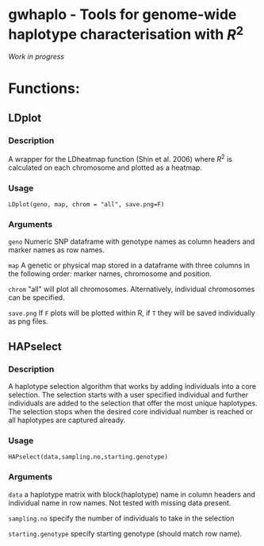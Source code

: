 # gwhaplo - Tools for genome-wide haplotype characterisation with $R^{2}$

*Work in progress*

# Functions: 

## LDplot

### Description 
A wrapper for the LDheatmap function (Shin et al. 2006) where $R^{2}$ is calculated on each chromosome and plotted as a heatmap.  

### Usage 

`LDplot(geno, map, chrom = "all", save.png=F)`

### Arguments

`geno` Numeric SNP dataframe with genotype names as column headers and marker names as row names. 

`map`  A genetic or physical map stored in a dataframe with three columns in the following order: marker names, chromosome and position. 

`chrom` "all" will plot all chromosomes. Alternatively, individual chromosomes can be specified.

`save.png` If `F` plots will be plotted within R, if `T` they will be saved individually as png files. 

 

## HAPselect


### Description 

A haplotype selection algorithm that works by adding individuals into a core selection. The selection starts with a user specified individual and further individuals are added to the selection that offer the most unique haplotypes. The selection stops when the desired core individual number is reached or all haplotypes are captured already. 


### Usage 

`HAPselect(data,sampling.no,starting.genotype)`

### Arguments

`data` a haplotype matrix with block(haplotype) name in column headers and individual name in row names. Not tested with missing data present. 

`sampling.no` specify the number of individuals to take in the selection

`starting.genotype` specify starting genotype (should match row name). 
